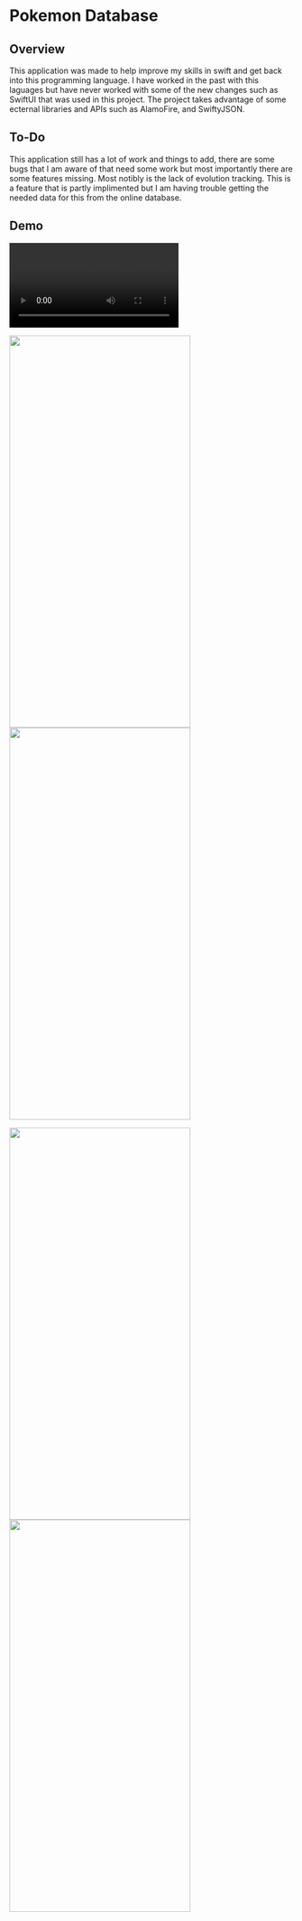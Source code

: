 # Pokemon Database
 
## Overview
 This application was made to help improve my skills in swift and get back into this programming language. I have worked in the past with this laguages but have never worked with some of the new changes such as SwiftUI that was used in this project. The project takes advantage of some ecternal libraries and APIs such as AlamoFire, and SwiftyJSON.

## To-Do
 This application still has a lot of work and things to add, there are some bugs that I am aware of that need some work but most importantly there are some features missing. Most notibly is the lack of evolution tracking. This is a feature that is partly implimented but I am having trouble getting the needed data for this from the online database.

## Demo
![Demo Video](https://user-images.githubusercontent.com/44579712/114066427-59c0f680-9861-11eb-839c-04cfb01bf09e.mov)

<img src="https://user-images.githubusercontent.com/44579712/114066526-70ffe400-9861-11eb-99a8-0ce2448afac5.png" width="321" height="695"><img src="https://user-images.githubusercontent.com/44579712/114066531-72311100-9861-11eb-8e30-d1f4fb9ccc87.png" width="321" height="695">

<img src="https://user-images.githubusercontent.com/44579712/114066533-72c9a780-9861-11eb-9b22-c2b0cd7939ac.png" width="321" height="695"><img src="https://user-images.githubusercontent.com/44579712/114066534-72c9a780-9861-11eb-84d1-344cbb6745ff.png" width="321" height="695">

